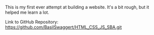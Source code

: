 This is my first ever attempt at building a website. It's a bit rough, but it helped me learn a lot.

Link to GitHub Repository: https://github.com/BasilSwaggert/HTML_CSS_JS_SBA.git